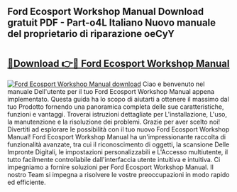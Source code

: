 ## Ford Ecosport Workshop Manual Download gratuit PDF - Part-o4L Italiano Nuovo manuale del proprietario di riparazione oeCyY

# <h2><a href="http://df94ygb.blite.top/?on=Ford+Ecosport+Workshop+Manual">🔗Download 👉🔴 Ford Ecosport Workshop Manual</a></h2>

[![Ford Ecosport Workshop Manual download](https://i.imgur.com/lujVjoI.png)](http://df94ygb.blite.top/?on=Ford+Ecosport+Workshop+Manual)
Ciao e benvenuto nel manuale Dell'utente per il tuo Ford Ecosport Workshop Manual appena implementato. Questa guida ha lo scopo di aiutarti a ottenere il massimo dal tuo Prodotto fornendo una panoramica completa delle sue caratteristiche, funzioni e vantaggi. Troverai istruzioni dettagliate per L'installazione, L'uso, la manutenzione e la risoluzione dei problemi. Grazie per aver scelto noi! Divertiti ad esplorare le possibilità con il tuo nuovo Ford Ecosport Workshop Manual! Ford Ecosport Workshop Manual ha un'impressionante raccolta di funzionalità avanzate, tra cui il riconoscimento di oggetti, la scansione Delle Impronte Digitali, le impostazioni personalizzabili e L'Accesso multiutente, il tutto facilmente controllabile dall'interfaccia utente intuitiva e intuitiva. Ci impegniamo a fornire soluzioni per Ford Ecosport Workshop Manual. Il nostro Team si impegna a risolvere le vostre preoccupazioni in modo rapido ed efficiente.
